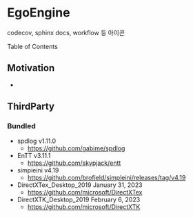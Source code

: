 # EgoEngine

codecov, sphinx docs, workflow 등 아이콘

Table of Contents



## Motivation

- 

## ThirdParty

### Bundled

- spdlog v1.11.0
  - https://github.com/gabime/spdlog
- EnTT v3.11.1
  - https://github.com/skypjack/entt
- simpieini v4.19
  - https://github.com/brofield/simpleini/releases/tag/v4.19
- DirectXTex_Desktop_2019 January 31, 2023
  - https://github.com/microsoft/DirectXTex
- DirectXTK_Desktop_2019 February 6, 2023
  - https://github.com/microsoft/DirectXTK
